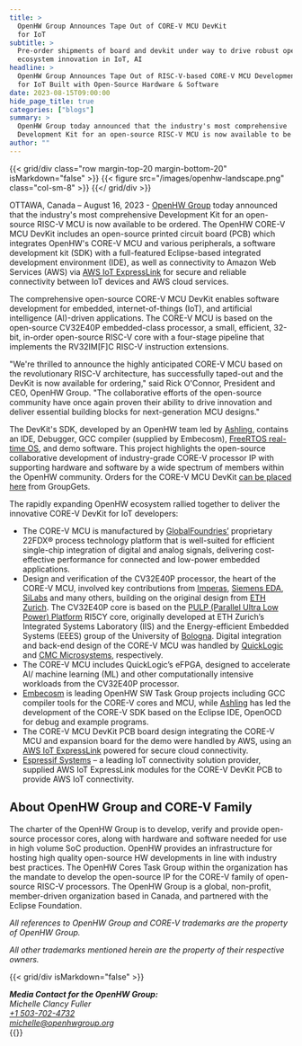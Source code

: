 ```yaml
---
title: >
  OpenHW Group Announces Tape Out of CORE-V MCU DevKit
  for IoT
subtitle: >
  Pre-order shipments of board and devkit under way to drive robust open-source
  ecosystem innovation in IoT, AI
headline: >
  OpenHW Group Announces Tape Out of RISC-V-based CORE-V MCU Development Kit
  for IoT Built with Open-Source Hardware & Software
date: 2023-08-15T09:00:00
hide_page_title: true
categories: ["blogs"]
summary: >
  OpenHW Group today announced that the industry's most comprehensive
  Development Kit for an open-source RISC-V MCU is now available to be ordered. 
author: ""
---
```


{{< grid/div class="row margin-top-20 margin-bottom-20" isMarkdown="false" >}}
  {{< figure src="/images/openhw-landscape.png" class="col-sm-8" >}}
{{</ grid/div >}}

OTTAWA, Canada – August 16, 2023 - [OpenHW Group](/) today announced that the
industry's most comprehensive Development Kit for an open-source RISC-V MCU is
now available to be ordered.  The OpenHW CORE-V MCU DevKit includes an
open-source printed circuit board (PCB) which integrates OpenHW's CORE-V MCU
and various peripherals,  a software development kit (SDK) with a full-featured
Eclipse-based integrated development environment (IDE), as well as connectivity
to Amazon Web Services (AWS) via [AWS IoT ExpressLink](https://aws.amazon.com/iot-expresslink/) 
for secure and reliable connectivity between IoT devices and AWS cloud
services.

The comprehensive open-source CORE-V MCU DevKit enables software development
for embedded, internet-of-things (IoT), and artificial intelligence (AI)-driven
applications. The CORE-V MCU is based on the open-source CV32E40P
embedded-class processor, a small, efficient, 32-bit, in-order open-source
RISC-V core with a four-stage pipeline that implements the RV32IM[F]C RISC-V
instruction extensions.

"We're thrilled to announce the highly anticipated CORE-V MCU based on the
revolutionary RISC-V architecture, has successfully taped-out and the DevKit is
now available for ordering," said Rick O'Connor, President and CEO, OpenHW
Group. "The collaborative efforts of the open-source community have once again
proven their ability to drive innovation and deliver essential building blocks
for next-generation MCU designs."

The DevKit's SDK, developed by an OpenHW team led by
[Ashling](https://www.ashling.com/), contains an IDE, Debugger, GCC compiler
(supplied by Embecosm), [FreeRTOS real-time OS](https://www.freertos.org/index.html), 
and demo software. This project highlights the open-source collaborative
development of industry-grade CORE-V processor IP with supporting hardware and
software by a wide spectrum of members within the OpenHW community. Orders for
the CORE-V MCU DevKit [can be placed here](https://groupgets.com/campaigns/1040) 
from GroupGets.

The rapidly expanding OpenHW ecosystem rallied together to deliver the
innovative CORE-V DevKit for IoT developers:

- The CORE-V MCU is manufactured by [GlobalFoundries’](https://gf.com/)
  proprietary 22FDX® process technology platform that is well-suited for
  efficient single-chip integration of digital and analog signals, delivering
  cost-effective performance for connected and low-power embedded applications.
-	Design and verification of the CV32E40P processor, the heart of the CORE-V
  MCU, involved key contributions from [Imperas](https://www.imperas.com/), 
  [Siemens EDA](https://eda.sw.siemens.com/en-US/), [SiLabs](https://www.silabs.com/applications/industrial-iot?s_kwcid=AL!16736!3!581604618843!!!g!!&gad=1&gclid=CjwKCAjwxOymBhAFEiwAnodBLJZ_WUiuCpY_T7O3lVD0AcI3L6Sbn_VAWYBCz5FWLdpTzsULGS_V4RoC6NQQAvD_BwE) 
  and many others, building on the original design from [ETH Zurich](https://ethz.ch/en.html). 
  The CV32E40P core is based on the [PULP (Parallel Ultra Low Power) Platform](https://pulp-platform.org/projectinfo.html)
  RI5CY core, originally developed at ETH Zurich’s Integrated Systems
  Laboratory (IIS) and the Energy-efficient Embedded Systems (EEES) group of
  the University of [Bologna](https://dei.unibo.it/en/research). Digital
  integration and back-end design of the CORE-V MCU was handled by
  [QuickLogic](https://www.quicklogic.com/) and [CMC Microsystems](https://www.cmc.ca/), 
  respectively.
- The CORE-V MCU includes QuickLogic’s eFPGA, designed to accelerate AI/
  machine learning (ML) and other computationally intensive workloads from the
  CV32E40P processor.
- [Embecosm](https://www.embecosm.com/) is leading OpenHW SW Task Group
  projects including GCC compiler tools for the CORE-V cores and MCU, while
  [Ashling](https://www.ashling.com/) has led the development of the CORE-V SDK
  based on the Eclipse IDE, OpenOCD for debug and example programs.
-	The CORE-V MCU DevKit PCB board design integrating the CORE-V MCU and
  expansion board for the demo were handled by AWS, using an [AWS IoT ExpressLink](https://aws.amazon.com/iot-expresslink/) 
  powered for secure cloud connectivity.
- [Espressif Systems](https://www.espressif.com/) – a leading IoT connectivity
  solution provider, supplied AWS IoT ExpressLink modules for the CORE-V DevKit
  PCB to provide AWS IoT connectivity.

## About OpenHW Group and CORE-V Family

The charter of the OpenHW Group is to develop, verify and provide open-source
processor cores, along with hardware and software needed for use in high volume
SoC production. OpenHW provides an infrastructure for hosting high quality
open-source HW developments in line with industry best practices. The OpenHW
Cores Task Group within the organization has the mandate to develop the
open-source IP for the CORE-V family of open-source RISC-V processors. The
OpenHW Group is a global, non-profit, member-driven organization based in
Canada, and partnered with the Eclipse Foundation.

*All references to OpenHW Group and CORE-V trademarks are the property of OpenHW
Group.*

*All other trademarks mentioned herein are the property of their
respective owners.*

{{< grid/div isMarkdown="false" >}}
  <address>
    <b>Media Contact for the OpenHW Group:</b>
    <br>
    Michelle Clancy Fuller
    <br>
    <a href="tel:+15037024732">+1 503-702-4732</a>
    <br>
    <a href="mailto:michelle@openhwgroup.org">michelle@openhwgroup.org</a>
  </address>
{{</ grid/div >}}

